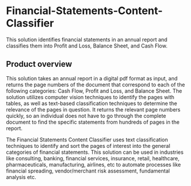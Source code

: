 # Financial-Statements-Content-Classifier
This solution identifies financial statements in an annual report and classifies them into Profit and Loss, Balance Sheet, and Cash Flow.

## Product overview
This solution takes an annual report in a digital pdf format as input, and returns the page numbers of the document that correspond to each of the following categories: Cash Flow, Profit and Loss, and Balance Sheet. The solution utilizes computer vision techniques to identify the pages with tables, as well as text-based classification techniques to determine the relevance of the pages in question. It returns the relevant page numbers quickly, so an individual does not have to go through the complete document to find the specific statements from hundreds of pages in the report.

The Financial Statements Content Classifier uses text classification techniques to identify and sort the pages of interest into the general categories of financial statements.
This solution can be used in industries like consulting, banking, financial services, insurance, retail, healthcare, pharmaceuticals, manufacturing, airlines, etc to automate processes  like financial spreading, vendor/merchant risk assessment, fundamental analysis etc.
